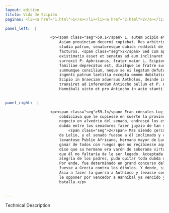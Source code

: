 ```yaml
---
layout: edition
titulo: Vida de Scipión
paginas: <li><a href="1.html">1</a></li><li><a href="2.html">2</a></li><li><a href="3.html">3</a></li><li><a href="4.html">4</a></li><li><a href="5.html">5</a></li><li><a href="6.html">6</a></li><li><a href="7.html">7</a></li><li><a href="8.html">8</a></li><li><a href="9.html">9</a></li><li><a href="10.html">10</a></li><li><a href="11.html">11</a></li><li><a href="12.html">12</a></li><li><a href="13.html">13</a></li><li><a href="14.html">14</a></li><li><a href="15.html">15</a></li><li><a href="16.html">16</a></li><li><a href="17.html">17</a></li><li><a href="18.html">18</a></li><li><a href="19.html">19</a></li><li><a href="20.html">20</a></li><li><a href="21.html">21</a></li><li><a href="22.html">22</a></li><li><a href="23.html">23</a></li><li><a href="24.html">24</a></li><li><a href="25.html">25</a></li><li><a href="26.html">26</a></li><li><a href="27.html">27</a></li><li><a href="28.html">28</a></li><li><a href="29.html">29</a></li><li><a href="30.html">30</a></li><li><a href="31.html">31</a></li><li><a href="32.html">32</a></li><li><a href="33.html">33</a></li><li><a href="34.html">34</a></li><li><a href="35.html">35</a></li><li><a href="36.html">36</a></li><li><a href="37.html">37</a></li><li><a href="38.html">38</a></li><li><a href="39.html">39</a></li><li><a href="40.html">40</a></li><li><a href="41.html">41</a></li><li><a href="42.html">42</a></li><li><a href="43.html">43</a></li><li><a href="44.html">44</a></li><li><a href="45.html">45</a></li><li><a href="46.html">46</a></li><li><a href="47.html">47</a></li><li><a href="48.html">48</a></li><li><a href="49.html">49</a></li><li><a href="50.html">50</a></li><li><a href="51.html">51</a></li><li><a href="52.html">52</a></li><li><a href="53.html">53</a></li><li><a href="54.html">54</a></li><li><a href="55.html">55</a></li><li><a href="56.html">56</a></li><li><a href="57.html">57</a></li><li><a href="58.html">58</a></li><li><a href="59.html">59</a></li><li><a href="60.html">60</a></li><li><a href="61.html">61</a></li><li><a href="62.html">62</a></li><li><a href="63.html">63</a></li><li><a href="64.html">64</a></li><li><a href="65.html">65</a></li><li><a href="66.html">66</a></li><li><a href="67.html">67</a></li><li><a href="68.html">68</a></li><li><a href="69.html">69</a></li><li><a href="70.html">70</a></li><li><a href="71.html">71</a></li><li><a href="72.html">72</a></li><li><a href="73.html">73</a></li><li><a href="74.html">74</a></li>

panel_left:  |

                    <p><span class="seg">59.1</span> L. autem Scipio et C. Lelius consules erant et uterque sibi
                        Asiam prouinciam decerni cupiebat. Res arbitrio senatus permissa erexit
                        studia patrum, senatoresque dubios reddidit de tantis uiris iudicium
                        facturos. <span class="seg">2</span> Sed cum apud patres maior Lelii gratia, maior etiam
                        existimatio esset et senatus ad eum inclinaret negociumque deferret,
                        surrexit P. Aphricanus, frater maior L. Scipionis, et illam ignominiam
                        familiae deprecatus est, dixitque in fratre suo summam uirtutem esse
                        summumque consilium, neque se ei legatum defuturum. Extemplo haec uox
                        ingenti patrum laetitia excepta omnem dubitationem <span class="tooltip">ex eorum animis<span class="tooltiptext">eorum ex animis #U </span></span> dempsit. <span class="seg">3</span> Decretum est igitur frequenti senatu, ut L.
                        Scipio in Graeciam aduersus Aetholos, deinde in Asiam, si ei uisum esset,
                        transiret ad inferendum Antiocho bellum et P. Aphricanum secum duceret, quem
                        Hannibali uicto et pro Antiocho in acie stanti uictorem opponeret.</p>
                

panel_right:  |

                    <p><span class="seg">59.1</span> Eran cónsules Luçio Scipión y Gayo Lelio y cada uno d'ellos
                        cobdiciava que le cupiesse en suerte la provincia de Asia. Dexado este
                        negocio en alvedrío del senado, endresçó los estudios de los padres y puso
                        dubda entre los senadores fazer juyzio de tan señalados varones.
                            <span class="seg">2</span> Mas siendo çerca de los padres mayor la graçia y estimaçión
                        de Lelio, y el senado fuesse a él inclinado y consentiesse en su favor,
                        levantose Publio Africano, hermano mayor de Lucio Scipión, y tovo manera de
                        ganar de todos con ruegos que no reçibiesse aquella mengua su familia, y
                        dixo que su hermano era varón de soberana virtud y de soberano consejo, y
                        que él no faltaría de le ser legado. Acceptada luego esta boz con muy grande
                        alegría de los padres, pudo quitar toda dubda de sus ánimos. <span class="seg">3</span>
                        Por ende, fue determinado en grand concurso del senado que Lucio Scipión
                        fuesse a Grecia contra los étholos. Y dende, si le pareciesse, passasse en
                        Asia a fazer la guerra a Anthíoco y levasse consigo a Publio Africano para
                        le opponer por vencedor a Hanníbal ya vencido y a Anthíoco en la
                        batalla.</p>
                

---
```


Technical Description 